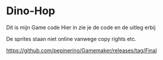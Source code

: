 # Dino-Hop

Dit is mijn Game code
Hier in zie je de code en de uitleg erbij

De sprites staan niet online vanwege copy rights etc.

https://github.com/pepinerino/Gamemaker/releases/tag/Final
